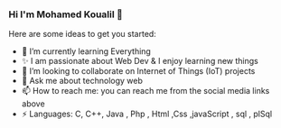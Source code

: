 ### Hi I'm Mohamed Koualil 👋

 
Here are some ideas to get you started:
 
- 🌱 I’m currently learning Everything
- ✨ I am passionate about Web Dev & I enjoy learning new things
- 👯 I’m looking to collaborate on Internet of Things (IoT) projects
- 💬 Ask me about technology web 
- 📫 How to reach me: you can reach me from the social media links above
- ⚡ Languages: C, C++, Java , Php , Html ,Css ,javaScript , sql , plSql 
 


